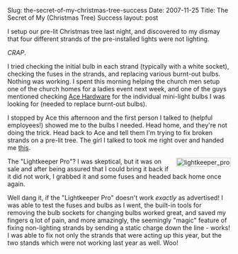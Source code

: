 Slug: the-secret-of-my-christmas-tree-success
Date: 2007-11-25
Title: The Secret of My (Christmas Tree) Success
layout: post

I setup our pre-lit Christmas tree last night, and discovered to my dismay that four different strands of the pre-installed lights were not lighting.

*CRAP*.

I tried checking the initial bulb in each strand (typically with a white socket), checking the fuses in the strands, and replacing various burnt-out bulbs. Nothing was working. I spent this morning helping the church men setup one of the church homes for a ladies event next week, and one of the guys mentioned checking [Ace Hardware](http://www.acehardware.com/home/index.jsp) for the individual mini-light bulbs I was looking for (needed to replace burnt-out bulbs).

I stopped by Ace this afternoon and the first person I talked to (helpful employees!) showed me to the bulbs I needed. Head home, and they're not doing the trick. Head back to Ace and tell them I'm trying to fix broken strands on a pre-lit tree. The girl I talked to took me right over and handed me [this](http://lightkeeperpro.com/default.asp).

<a href="http://lightkeeperpro.com/default.asp "><img  alt="lightkeeper_pro" class="at-xid-6a010534988cd3970b0120a55ce954970b " src="https://steveivy.typepad.com/.a/6a010534988cd3970b0120a55ce954970b-pi" style="float:right; padding:1px; border: 1px solid #ccc; margin: 0 0 8px 8px;" /></a>

The "Lightkeeper Pro"? I was skeptical, but it was on sale and after being assured that I could bring it back if it did not work, I grabbed it and some fuses and headed back home once again.

Well dang it, if the "Lightkeeper Pro" doesn't work *exactly* as advertised! I was able to test the fuses and bulbs as I went, the built-in tools for removing the bulb sockets for changing bulbs worked great, and saved my fingers q lot of pain, and more amazingly, the seemingly "magic" feature of fixing non-lighting strands by sending a static charge down the line - works! I was able to fix not only the strands that were acting up this year, but the two stands which were not working last year as well. Woo!
